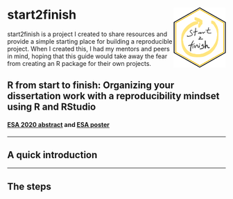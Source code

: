 
# start2finish <img src="images/start2finish.png" align="right" height="139" />

start2finish is a project I created to share resources and provide a simple starting place for building a reproducible project.
When I created this, I had my mentors and peers in mind, hoping that this guide would take away the fear from creating an R package for their own projects.  

## R from start to finish: Organizing your dissertation work with a reproducibility mindset using R and RStudio
#### [ESA 2020 abstract](https://eco.confex.com/eco/2020/meetingapp.cgi/Paper/86703) and [ESA poster](https://javirudolph.github.io/start2finish/images/rudolph_repro_poster_esa2020.pdf)

---
## A quick introduction

---
## The steps

